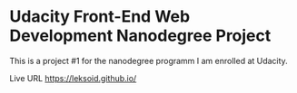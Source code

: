 # Udacity Front-End Web Development Nanodegree Project

This is a project #1 for the nanodegree programm I am enrolled at Udacity. 

Live URL https://leksoid.github.io/
